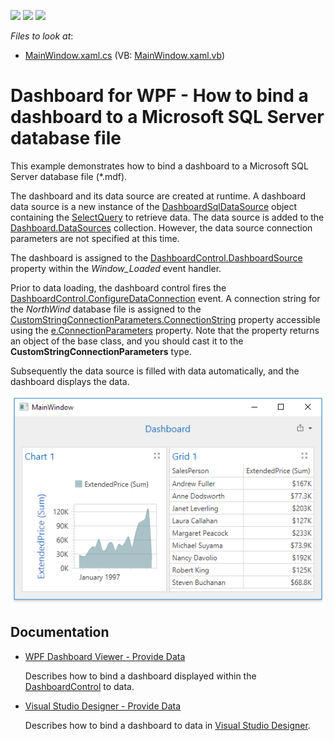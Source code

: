 <!-- default badges list -->
![](https://img.shields.io/endpoint?url=https://codecentral.devexpress.com/api/v1/VersionRange/135712661/21.1.5%2B)
[![](https://img.shields.io/badge/Open_in_DevExpress_Support_Center-FF7200?style=flat-square&logo=DevExpress&logoColor=white)](https://supportcenter.devexpress.com/ticket/details/T830579)
[![](https://img.shields.io/badge/📖_How_to_use_DevExpress_Examples-e9f6fc?style=flat-square)](https://docs.devexpress.com/GeneralInformation/403183)
<!-- default badges end -->
<!-- default file list -->
*Files to look at*:

* [MainWindow.xaml.cs](./CS/WpfDashboard_SqlDataSource/MainWindow.xaml.cs) (VB: [MainWindow.xaml.vb](./VB/WpfDashboard_SqlDataSource/MainWindow.xaml.vb))
<!-- default file list end -->

# Dashboard for WPF - How to bind a dashboard to a Microsoft SQL Server database file

This example demonstrates how to bind a dashboard to a Microsoft SQL Server database file (*.mdf).

The dashboard and its data source are created at runtime. A dashboard data source is a new instance of the [DashboardSqlDataSource](https://docs.devexpress.com/Dashboard/DevExpress.DashboardCommon.DashboardSqlDataSource) object containing the [SelectQuery](https://docs.devexpress.com/CoreLibraries/DevExpress.DataAccess.Sql.SelectQuery) to retrieve data. The data source is added to the [Dashboard.DataSources](https://docs.devexpress.com/Dashboard/DevExpress.DashboardCommon.Dashboard.DataSources) collection. However, the data source connection parameters are not specified at this time. 

The dashboard is assigned to the [DashboardControl.DashboardSource](https://docs.devexpress.com/Dashboard/DevExpress.DashboardWpf.DashboardControl.Dashboard) property within the _Window_Loaded_ event handler. 

Prior to data loading, the dashboard control fires the [DashboardControl.ConfigureDataConnection](https://docs.devexpress.com/Dashboard/DevExpress.DashboardWpf.DashboardControl.ConfigureDataConnection) event. A connection string for the _NorthWind_ database file is assigned to the [CustomStringConnectionParameters.ConnectionString](https://docs.devexpress.com/CoreLibraries/DevExpress.DataAccess.ConnectionParameters.CustomStringConnectionParameters.ConnectionString) property accessible using the [e.ConnectionParameters](https://docs.devexpress.com/CoreLibraries/DevExpress.DataAccess.Sql.ConfigureDataConnectionEventArgs.ConnectionParameters) property. Note that the property returns an object of the base class, and you should cast it to the **CustomStringConnectionParameters** type.

Subsequently the data source is filled with data automatically, and the dashboard displays the data.

![](./images/WpfDashboard_SqlDataSource.png)

## Documentation

- [WPF Dashboard Viewer - Provide Data](https://docs.devexpress.com/Dashboard/119901/wpf-viewer/providing-data)

    Describes how to bind a dashboard displayed within the [DashboardControl](https://docs.devexpress.com/Dashboard/DevExpress.DashboardWpf.DashboardControl) to data.
- [Visual Studio Designer - Provide Data](https://docs.devexpress.com/Dashboard/18295/wpf-viewer/create-dashboards-in-the-visual-studio-designer/provide-data)

    Describes how to bind a dashboard to data in [Visual Studio Designer](https://docs.devexpress.com/Dashboard/17519/wpf-viewer/create-dashboards-in-the-visual-studio-designer).

